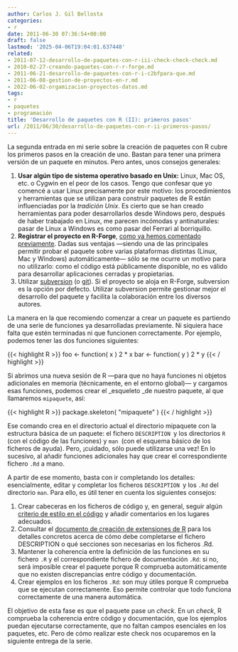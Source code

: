 ```yaml
---
author: Carlos J. Gil Bellosta
categories:
- r
date: 2011-06-30 07:36:54+00:00
draft: false
lastmod: '2025-04-06T19:04:01.637448'
related:
- 2011-07-12-desarrollo-de-paquetes-con-r-iii-check-check-check.md
- 2010-02-27-creando-paquetes-con-r-r-forge.md
- 2011-06-21-desarrollo-de-paquetes-con-r-i-c2bfpara-que.md
- 2011-06-08-gestion-de-proyectos-en-r.md
- 2022-06-02-orgamizacion-proyectos-datos.md
tags:
- r
- paquetes
- programación
title: 'Desarrollo de paquetes con R (II): primeros pasos'
url: /2011/06/30/desarrollo-de-paquetes-con-r-ii-primeros-pasos/
---
```


La segunda entrada en mi serie sobre la creación de paquetes con R cubre los primeros pasos en la creación de uno. Bastan para tener una primera versión de un paquete en minutos. Pero antes, unos consejos generales:



1. **Usar algún tipo de sistema operativo basado en Unix:** Linux, Mac OS, etc. o Cygwin en el peor de los casos. Tengo que confesar que yo comencé a usar Linux precisamente por este motivo: los procedimientos y herramientas que se utilizan para construir paquetes de R están influenciadas por la _tradición Unix_. Es cierto que se han creado herramientas para poder desarrollarlos desde Windows pero, después de haber trabajado en Linux, me parecen incómodas y antinaturales: pasar de Linux a Windows es como pasar del Ferrari al borriquillo.
2. **Registrar el proyecto en R-Forge**, [como ya hemos comentado previamente](https://datanalytics.com/2010/02/27/creando-paquetes-con-r-r-forge/). Dadas sus ventajas —siendo una de las principales permitir probar el paquete sobre varias plataformas distintas (Linux, Mac y Windows) automáticamente— sólo se me ocurre un motivo para no utilizarlo: como el código está públicamente disponible, no es válido para desarrollar aplicaciones cerradas y propietarias.
3. Utilizar [subversion](https://datanalytics.com/2011/06/13/minitutorial-de-subversion/) (o [git](http://git-scm.com/)). Si el proyecto se aloja en R-Forge, subversion es la opción por defecto. Utilizar subversion permite gestionar mejor el desarrollo del paquete y facilita la colaboración entre los diversos autores.

La manera en la que recomiendo comenzar a crear un paquete es partiendo de una serie de funciones ya desarrolladas previamente. Ni siquiera hace falta que estén terminadas ni que funcionen correctamente. Por ejemplo, podemos tener las dos funciones siguientes:







{{< highlight R >}}
foo <- function( x ) 2 * x
bar <- function( y ) 2 * y
{{< / highlight >}}







Si abrimos una nueva sesión de R —para que no haya funciones ni objetos adicionales en memoria (técnicamente, en el entorno global)— y cargamos esas funciones, podemos crear el _esqueleto _de nuestro paquete, al que llamaremos `mipaquete`, así:







{{< highlight R >}}
package.skeleton( "mipaquete" )
{{< / highlight >}}







Ese comando crea en el directorio actual el directorio mipaquete con la estructura básica de un paquete: el fichero `DESCRIPTION `y los directorios `R `(con el código de las funciones) y `man `(con el esquema básico de los ficheros de ayuda). Pero, ¡cuidado, sólo puede utilizarse una vez! En lo sucesivo, al añadir funciones adicionales hay que crear el correspondiente fichero `.Rd` a mano.

A partir de ese momento, basta con ir completando los detalles: esencialmente, editar y completar los ficheros `DESCRIPTION `y los `.Rd` del directorio `man`. Para ello, es útil tener en cuenta los siguientes consejos:



1. Crear cabeceras en los ficheros de código y, en general, seguir algún [criterio de estilo en el código](http://www.datanalytics.com/guia_estilo_r.html) y añadir comentarios en los lugares adecuados.
2. Consultar el [documento de creación de extensiones de R](http://cran.r-project.org/doc/manuals/R-exts.pdf) para los detalles concretos acerca de cómo debe completarse el fichero DESCRIPTION o qué secciones son necesarias en los ficheros .Rd.
3. Mantener la coherencia entre la definición de las funciones en su fichero `.R` y el correspondiente fichero de documentación `.Rd`: si no, será imposible crear el paquete porque R comprueba automáticamente que no existen discrepancias entre código y documentación.
4. Crear ejemplos en los ficheros `.Rd`: son muy útiles porque R comprueba que se ejecutan correctamente. Eso permite controlar que todo funciona correctamente de una manera automática.

El objetivo de esta fase es que el paquete pase un _check_. En un _check_, R comprueba la coherencia entre código y documentación, que los ejemplos puedan ejecutarse correctamente, que no faltan campos esenciales en los paquetes, etc. Pero de cómo realizar este check nos ocuparemos en la siguiente entrega de la serie.